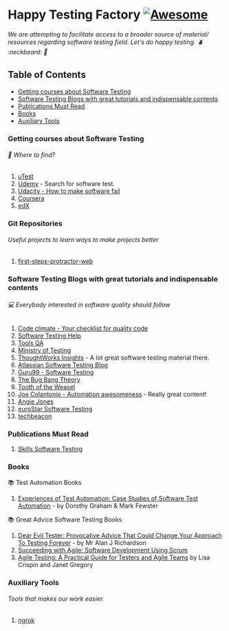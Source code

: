 # Happy Testing Factory [![Awesome](https://cdn.rawgit.com/sindresorhus/awesome/d7305f38d29fed78fa85652e3a63e154dd8e8829/media/badge.svg)](https://github.com/sindresorhus/awesome)

###### We are attempting to facilitate access to a broader source of material/ resources regarding software testing field. Let's do happy testing. :beetle: :neckbeard: :bug:

## Table of Contents

* [Getting courses about Software Testing](#getting-courses-about-software-testing)
* [Software Testing Blogs with great tutorials and indispensable contents](#software-testing-blogs-with-great-tutorials-and-indispensable-contents)
* [Publications Must Read](#publications-must-read)
* [Books](#books)
* [Auxiliary Tools](#auxiliary-tools)

### Getting courses about Software Testing
###### :pencil: Where to find?
1.  [uTest](https://www.utest.com/courses)
2.  [Udemy](https://www.udemy.com) - Search for software test.
3.  [Udacity - How to make software fail](https://br.udacity.com/course/software-testing--cs258/)
4.  [Coursera](https://www.coursera.org)
5.  [edX](https://www.edx.org)

### Git Repositories
###### Useful projects to learn ways to make projects better
1. [first-steps-protractor-web](https://github.com/luizaguerra/first-steps-protractor-web)

### Software Testing Blogs with great tutorials and indispensable contents
###### :computer: Everybody interested in software quality should follow 
1. [Code climate - Your checklist for quality code](blog.codeclimate.com)
2. [Software Testing Help](http://www.softwaretestinghelp.com/)
3. [Tools QA](http://toolsqa.com/category/blogs/)
4. [Ministry of Testing](https://www.ministryoftesting.com/)
5. [ThoughtWorks Insights](https://www.thoughtworks.com/insights/software-testing) - A lot great software testing material there.
6. [Atlassian Software Testing Blog](https://www.atlassian.com/software-testing)
7. [Guru99 - Software Testing](https://www.guru99.com/software-testing.html)
8. [The Bug Bang Theory](http://www.bugbang.com.br)
9. [Tooth of the Weasel](http://angryweasel.com/blog/)
10. [Joe Colantonio - Automation awesomeness](https://www.joecolantonio.com/) - Really great content!
11. [Angie Jones](http://www.angiejones.tech/)
12. [euroStar Software Testing](https://huddle.eurostarsoftwaretesting.com/)
13. [techbeacon](https://learn.techbeacon.com/)

### Publications Must Read 
1. [Skills Software Testing](https://huddle.eurostarsoftwaretesting.com/skills-software-testing/)

### Books
:books: Test Automation Books 
1. [Experiences of Test Automation: Case Studies of Software Test Automation](https://www.amazon.com/gp/product/0321754069/) - by Dorothy Graham & Mark Fewster
      
:books: Great Advice Software Testing Books
1. [Dear Evil Tester: Provocative Advice That Could Change Your Approach To Testing Forever](https://www.amazon.com/Dear-Evil-Tester-Provocative-Approach/dp/0956733271) - by Mr Alan J Richardson
2. [Succeeding with Agile: Software Development Using Scrum](https://www.amazon.com/gp/product/0321579364/ref=as_li_qf_sp_asin_il_tl?ie=UTF8&tag=joecol05-20&camp=1789&creative=9325&linkCode=as2&creativeASIN=0321579364&linkId=728328c4151aa219929704a2dd42d464)
3. [Agile Testing: A Practical Guide for Testers and Agile Teams](https://www.amazon.com/Agile-Testing-Practical-Guide-Testers/dp/0321534468/ref=pd_sim_14_10?_encoding=UTF8&pd_rd_i=0321534468&pd_rd_r=DTPSSFVP07A31M34T2WA&pd_rd_w=tY1FP&pd_rd_wg=FRzet&psc=1&refRID=DTPSSFVP07A31M34T2WA) by Lisa Crispin and Janet Gregory

### Auxiliary Tools
###### Tools that makes our work easier.
1. [ngrok](https://ngrok.com/)
